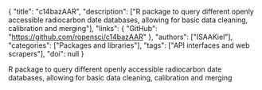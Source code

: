 {
  "title": "c14bazAAR",
  "description": ["R package to query different openly accessible radiocarbon date databases, allowing for basic data cleaning, calibration and merging"],
  "links": {
    "GitHub": "https://github.com/ropensci/c14bazAAR"
  },
  "authors": ["ISAAKiel"],
  "categories": ["Packages and libraries"],
  "tags": ["API interfaces and web scrapers"],
  "doi": null
}

<!-- Generated by csv2md.R – do not edit by hand -->

R package to query different openly accessible radiocarbon date databases, allowing for basic data cleaning, calibration and merging